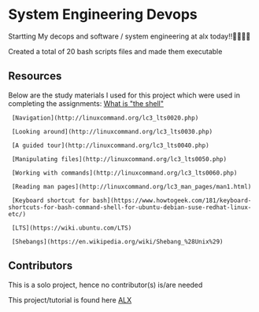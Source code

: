 # System Engineering Devops

Startting My decops and software / system engineering at alx today!!💪💪💪💪

Created a total of 20 bash scripts files and made them executable

## Resources
Below are the study materials I used for this project which were used in completing the assignments:
	 [What is "the shell"](http://linuxcommand.org/lc3_lts0010.php)
 
	 [Navigation](http://linuxcommand.org/lc3_lts0020.php)
 
	 [Looking around](http://linuxcommand.org/lc3_lts0030.php)
 
	 [A guided tour](http://linuxcommand.org/lc3_lts0040.php)
 
	 [Manipulating files](http://linuxcommand.org/lc3_lts0050.php)
 
	 [Working with commands](http://linuxcommand.org/lc3_lts0060.php)
 
	 [Reading man pages](http://linuxcommand.org/lc3_man_pages/man1.html)
 
	 [Keyboard shortcut for bash](https://www.howtogeek.com/181/keyboard-shortcuts-for-bash-command-shell-for-ubuntu-debian-suse-redhat-linux-etc/)
 
	 [LTS](https://wiki.ubuntu.com/LTS)
 
	 [Shebangs](https://en.wikipedia.org/wiki/Shebang_%28Unix%29)

## Contributors
This is a solo project, hence no contributor(s) is/are needed

This project/tutorial is found here [ALX](https://intranet.alxswe.com/projects/205)
